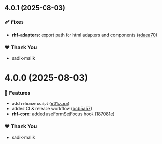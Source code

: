 ## 4.0.1 (2025-08-03)

### 🩹 Fixes

- **rhf-adapters:** export path for html adapters and components ([adaea70](https://github.com/sadik-malik/piplup-react-hook-form/commit/adaea70))

### ❤️ Thank You

- sadik-malik

# 4.0.0 (2025-08-03)

### 🚀 Features

- add release script ([e31ccea](https://github.com/sadik-malik/piplup-react-hook-form/commit/e31ccea))
- added CI & release workflow ([bcb5a57](https://github.com/sadik-malik/piplup-react-hook-form/commit/bcb5a57))
- **rhf-core:** added useFormSetFocus hook ([187081e](https://github.com/sadik-malik/piplup-react-hook-form/commit/187081e))

### ❤️ Thank You

- sadik-malik
